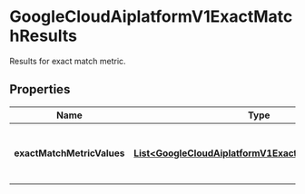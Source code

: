

# GoogleCloudAiplatformV1ExactMatchResults

Results for exact match metric.

## Properties

| Name | Type | Description | Notes |
|------------ | ------------- | ------------- | -------------|
|**exactMatchMetricValues** | [**List&lt;GoogleCloudAiplatformV1ExactMatchMetricValue&gt;**](GoogleCloudAiplatformV1ExactMatchMetricValue.md) | Output only. Exact match metric values. |  [optional] |



